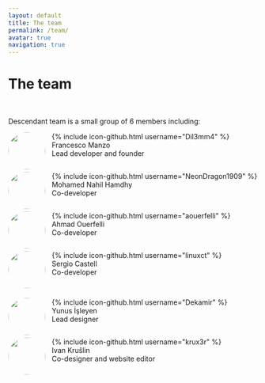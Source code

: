 ```yaml
---
layout: default
title: The team
permalink: /team/
avatar: true
navigation: true
---
```

# The team

<br>
<p>Descendant team is a small group of 6 members including:</p>

<p style="padding-bottom:15px;"><img src="https://i.ibb.co/CVNtSYp/dil3mm4.jpg" style="border-radius: 50%; margin-right:13px; width:75px; height:75px;" align="left"/> 
{% include icon-github.html username="Dil3mm4" %}<br>
Francesco Manzo<br>
Lead developer and founder<br></p>

<p style="padding-bottom:15px;"><img src="https://i.ibb.co/VqjR8wF/nahil.jpg" style="border-radius: 50%; margin-right:13px; width:75px; height:75px;" align="left"/> {% include icon-github.html username="NeonDragon1909" %}<br>
Mohamed Nahil Hamdhy<br>
Co-developer<br></p>

<p style="padding-bottom:15px;"><img src="https://avatars3.githubusercontent.com/u/11808979?s=400&v=4" style="border-radius: 50%; margin-right:13px; width:75px; height:75px;" align="left"/>
{% include icon-github.html username="aouerfelli" %}<br>
Ahmad Ouerfelli<br>
Co-developer<br></p>

<p style="padding-bottom:15px;"><img src="https://i.ibb.co/Tk4QtkJ/sergi.jpg" style="border-radius: 50%; margin-right:13px; width:75px; height:75px;" align="left"/> 
{% include icon-github.html username="linuxct" %}<br>
Sergio Castell<br>
Co-developer<br></p>

<p style="padding-bottom:15px; padding-top:15px;"><img src="https://i.ibb.co/f9gCwDv/yunus.jpg" style="border-radius: 50%; margin-right:13px; width:75px; height:75px;" align="left"/> 
{% include icon-github.html username="Dekamir" %}<br>
Yunus İşleyen<br>
Lead designer<br></p>

<p style="padding-bottom:15px;"><img src="https://i.ibb.co/sgctdnV/krule.jpg" style="border-radius: 50%; margin-right:13px; width:75px; height:75px;" align="left"/> 
{% include icon-github.html username="krux3r" %}<br>
Ivan Krušlin  <br>
Co-designer and website editor<br></p>




